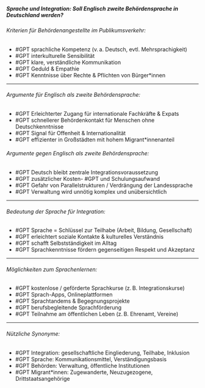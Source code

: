 ##### Sprache und Integration: Soll Englisch zweite Behördensprache in Deutschland werden?

###### Kriterien für Behördenangestellte im Publikumsverkehr:
- #GPT sprachliche Kompetenz (v. a. Deutsch, evtl. Mehrsprachigkeit)  
- #GPT interkulturelle Sensibilität  
- #GPT klare, verständliche Kommunikation  
- #GPT Geduld & Empathie  
- #GPT Kenntnisse über Rechte & Pflichten von Bürger*innen  

---

###### Argumente *für* Englisch als zweite Behördensprache:
- #GPT Erleichterter Zugang für internationale Fachkräfte & Expats  
- #GPT schnellerer Behördenkontakt für Menschen ohne Deutschkenntnisse  
- #GPT Signal für Offenheit & Internationalität  
- #GPT effizienter in Großstädten mit hohem Migrant*innenanteil  

###### Argumente *gegen* Englisch als zweite Behördensprache:
- #GPT Deutsch bleibt zentrale Integrationsvoraussetzung  
- #GPT zusätzlicher Kosten- #GPT und Schulungsaufwand  
- #GPT Gefahr von Parallelstrukturen / Verdrängung der Landessprache  
- #GPT Verwaltung wird unnötig komplex und unübersichtlich  

---

###### Bedeutung der Sprache für Integration:
- #GPT Sprache = Schlüssel zur Teilhabe (Arbeit, Bildung, Gesellschaft)  
- #GPT erleichtert soziale Kontakte & kulturelles Verständnis  
- #GPT schafft Selbstständigkeit im Alltag  
- #GPT Sprachkenntnisse fördern gegenseitigen Respekt und Akzeptanz  

---

###### Möglichkeiten zum Sprachenlernen:
- #GPT kostenlose / geförderte Sprachkurse (z. B. Integrationskurse)  
- #GPT Sprach-Apps, Onlineplattformen  
- #GPT Sprachtandems & Begegnungsprojekte  
- #GPT berufsbegleitende Sprachförderung  
- #GPT Teilnahme am öffentlichen Leben (z. B. Ehrenamt, Vereine)  

---

###### Nützliche Synonyme:
- #GPT Integration: gesellschaftliche Eingliederung, Teilhabe, Inklusion  
- #GPT Sprache: Kommunikationsmittel, Verständigungsbasis  
- #GPT Behörden: Verwaltung, öffentliche Institutionen  
- #GPT Migrant*innen: Zugewanderte, Neuzugezogene, Drittstaatsangehörige  